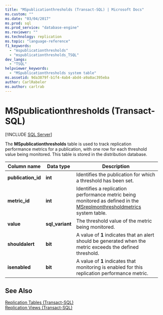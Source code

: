 ```yaml
---
title: "MSpublicationthresholds (Transact-SQL) | Microsoft Docs"
ms.custom: ""
ms.date: "03/04/2017"
ms.prod: sql
ms.prod_service: "database-engine"
ms.reviewer: ""
ms.technology: replication
ms.topic: "language-reference"
f1_keywords: 
  - "mspublicationthresholds"
  - "mspublicationthresholds_TSQL"
dev_langs: 
  - "TSQL"
helpviewer_keywords: 
  - "MSpublicationthresholds system table"
ms.assetid: 9da3879f-b1f4-4ab4-abd4-a9a8ac395eba
author: CarlRabeler
ms.author: carlrab
---
```

# MSpublicationthresholds (Transact-SQL)
[!INCLUDE [SQL Server](../../includes/applies-to-version/sqlserver.md)]

  The **MSpublicationthresholds** table is used to track replication performance metrics for a publication, with one row for each threshold value being monitored. This table is stored in the distribution database.  
  
|Column name|Data type|Description|  
|-----------------|---------------|-----------------|  
|**publication_id**|**int**|Identifies the publication for which a threshold has been set.|  
|**metric_id**|**int**|Identifies a replication performance metric being monitored as defined in the [MSreplmonthresholdmetrics](../../relational-databases/system-tables/msreplmonthresholdmetrics-transact-sql.md) system table.|  
|**value**|**sql_variant**|The threshold value of the metric being monitored.|  
|**shouldalert**|**bit**|A value of **1** indicates that an alert should be generated when the metric exceeds the defined threshold.|  
|**isenabled**|**bit**|A value of **1** indicates that monitoring is enabled for this replication performance metric.|  
  
## See Also  
 [Replication Tables &#40;Transact-SQL&#41;](../../relational-databases/system-tables/replication-tables-transact-sql.md)   
 [Replication Views &#40;Transact-SQL&#41;](../../relational-databases/system-views/replication-views-transact-sql.md)  
  
  
